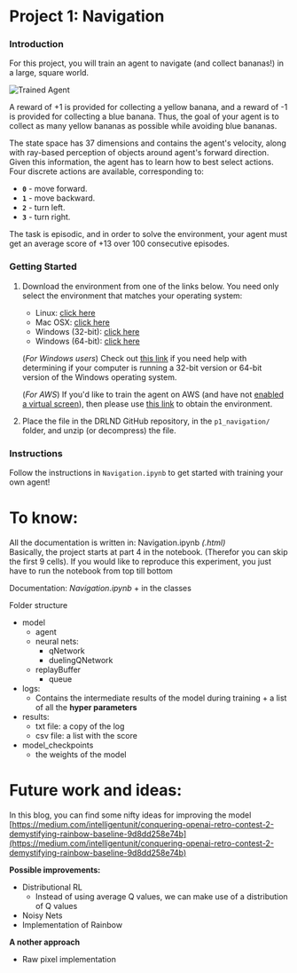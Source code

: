 [//]: # (Image References)

[image1]: https://user-images.githubusercontent.com/10624937/42135619-d90f2f28-7d12-11e8-8823-82b970a54d7e.gif "Trained Agent"

# Project 1: Navigation

### Introduction

For this project, you will train an agent to navigate (and collect bananas!) in a large, square world.  

![Trained Agent][image1]

A reward of +1 is provided for collecting a yellow banana, and a reward of -1 is provided for collecting a blue banana.  Thus, the goal of your agent is to collect as many yellow bananas as possible while avoiding blue bananas.  

The state space has 37 dimensions and contains the agent's velocity, along with ray-based perception of objects around agent's forward direction.  Given this information, the agent has to learn how to best select actions.  Four discrete actions are available, corresponding to:
- **`0`** - move forward.
- **`1`** - move backward.
- **`2`** - turn left.
- **`3`** - turn right.

The task is episodic, and in order to solve the environment, your agent must get an average score of +13 over 100 consecutive episodes.

### Getting Started

1. Download the environment from one of the links below.  You need only select the environment that matches your operating system:
    - Linux: [click here](https://s3-us-west-1.amazonaws.com/udacity-drlnd/P1/Banana/Banana_Linux.zip)
    - Mac OSX: [click here](https://s3-us-west-1.amazonaws.com/udacity-drlnd/P1/Banana/Banana.app.zip)
    - Windows (32-bit): [click here](https://s3-us-west-1.amazonaws.com/udacity-drlnd/P1/Banana/Banana_Windows_x86.zip)
    - Windows (64-bit): [click here](https://s3-us-west-1.amazonaws.com/udacity-drlnd/P1/Banana/Banana_Windows_x86_64.zip)
    
    (_For Windows users_) Check out [this link](https://support.microsoft.com/en-us/help/827218/how-to-determine-whether-a-computer-is-running-a-32-bit-version-or-64) if you need help with determining if your computer is running a 32-bit version or 64-bit version of the Windows operating system.

    (_For AWS_) If you'd like to train the agent on AWS (and have not [enabled a virtual screen](https://github.com/Unity-Technologies/ml-agents/blob/master/docs/Training-on-Amazon-Web-Service.md)), then please use [this link](https://s3-us-west-1.amazonaws.com/udacity-drlnd/P1/Banana/Banana_Linux_NoVis.zip) to obtain the environment.

2. Place the file in the DRLND GitHub repository, in the `p1_navigation/` folder, and unzip (or decompress) the file. 

### Instructions

Follow the instructions in `Navigation.ipynb` to get started with training your own agent!  


# To know:
All the documentation is written in: Navigation.ipynb *(.html)*  
Basically, the project starts at part 4 in the notebook. (Therefor you can skip the first 9 cells).
If you would like to reproduce this experiment, you just have to run the notebook from top till bottom

Documentation: *Navigation.ipynb* + in the classes

Folder structure
 - model
   - agent
   - neural nets:
     - qNetwork
     - duelingQNetwork
   - replayBuffer
     - queue  
 - logs:
   - Contains the intermediate results of the model during training + a list of all the **hyper parameters**
 - results:
   - txt file: a copy of the log
   - csv file: a list with the score
 - model_checkpoints
   - the weights of the model


# Future work and ideas:
In this blog, you can find some nifty ideas for improving the model
[https://medium.com/intelligentunit/conquering-openai-retro-contest-2-demystifying-rainbow-baseline-9d8dd258e74b](https://medium.com/intelligentunit/conquering-openai-retro-contest-2-demystifying-rainbow-baseline-9d8dd258e74b)

**Possible improvements:**
 - Distributional RL
   - Instead of using average Q values, we can make use of a distribution of Q values
 - Noisy Nets
 - Implementation of Rainbow
 
**A nother approach**
 - Raw pixel implementation 
